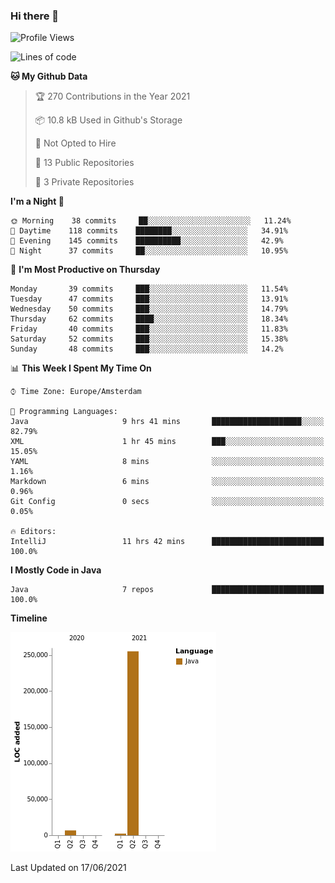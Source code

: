 ### Hi there 👋


<!--START_SECTION:waka-->
![Profile Views](http://img.shields.io/badge/Profile%20Views-1-blue)

![Lines of code](https://img.shields.io/badge/From%20Hello%20World%20I%27ve%20Written-264010%20lines%20of%20code-blue)

**🐱 My Github Data** 

> 🏆 270 Contributions in the Year 2021
 > 
> 📦 10.8 kB Used in Github's Storage 
 > 
> 🚫 Not Opted to Hire
 > 
> 📜 13 Public Repositories 
 > 
> 🔑 3 Private Repositories  
 > 
**I'm a Night 🦉** 

```text
🌞 Morning    38 commits     ██░░░░░░░░░░░░░░░░░░░░░░░   11.24% 
🌆 Daytime    118 commits    ████████░░░░░░░░░░░░░░░░░   34.91% 
🌃 Evening    145 commits    ██████████░░░░░░░░░░░░░░░   42.9% 
🌙 Night      37 commits     ██░░░░░░░░░░░░░░░░░░░░░░░   10.95%

```
📅 **I'm Most Productive on Thursday** 

```text
Monday       39 commits     ███░░░░░░░░░░░░░░░░░░░░░░   11.54% 
Tuesday      47 commits     ███░░░░░░░░░░░░░░░░░░░░░░   13.91% 
Wednesday    50 commits     ███░░░░░░░░░░░░░░░░░░░░░░   14.79% 
Thursday     62 commits     ████░░░░░░░░░░░░░░░░░░░░░   18.34% 
Friday       40 commits     ███░░░░░░░░░░░░░░░░░░░░░░   11.83% 
Saturday     52 commits     ███░░░░░░░░░░░░░░░░░░░░░░   15.38% 
Sunday       48 commits     ███░░░░░░░░░░░░░░░░░░░░░░   14.2%

```


📊 **This Week I Spent My Time On** 

```text
⌚︎ Time Zone: Europe/Amsterdam

💬 Programming Languages: 
Java                     9 hrs 41 mins       ████████████████████░░░░░   82.79% 
XML                      1 hr 45 mins        ███░░░░░░░░░░░░░░░░░░░░░░   15.05% 
YAML                     8 mins              ░░░░░░░░░░░░░░░░░░░░░░░░░   1.16% 
Markdown                 6 mins              ░░░░░░░░░░░░░░░░░░░░░░░░░   0.96% 
Git Config               0 secs              ░░░░░░░░░░░░░░░░░░░░░░░░░   0.05%

🔥 Editors: 
IntelliJ                 11 hrs 42 mins      █████████████████████████   100.0%

```

**I Mostly Code in Java** 

```text
Java                     7 repos             █████████████████████████   100.0%

```


**Timeline**

![Chart not found](https://raw.githubusercontent.com/powercasgamer/powercasgamer/master/charts/bar_graph.png) 


 Last Updated on 17/06/2021
<!--END_SECTION:waka-->
